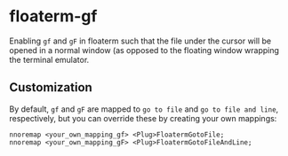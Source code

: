 # floaterm-gf

Enabling `gf` and `gF` in floaterm such that the file under the cursor will be
opened in a normal window (as opposed to the floating window wrapping the
terminal emulator.

## Customization

By default, `gf` and `gF` are mapped to `go to file` and `go to file and line`,
respectively, but you can override these by creating your own mappings:

```
nnoremap <your_own_mapping_gf> <Plug>FloatermGotoFile;
nnoremap <your_own_mapping_gF> <Plug>FloatermGotoFileAndLine;
```
